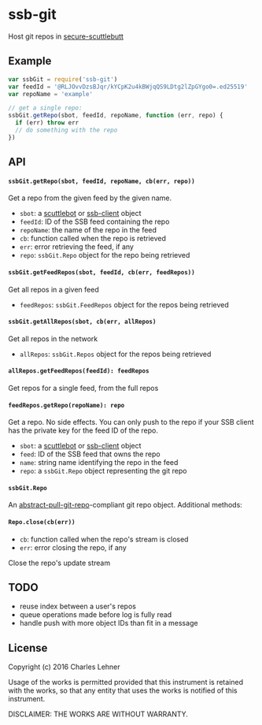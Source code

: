 # ssb-git

Host git repos in [secure-scuttlebutt][]

## Example

```js
var ssbGit = require('ssb-git')
var feedId = '@RLJOvvDzsBJqr/kYCpK2u4kBWjqQS9LDtg2lZpGYgo0=.ed25519'
var repoName = 'example'

// get a single repo:
ssbGit.getRepo(sbot, feedId, repoName, function (err, repo) {
  if (err) throw err
  // do something with the repo
})
```

## API

#### `ssbGit.getRepo(sbot, feedId, repoName, cb(err, repo))`

Get a repo from the given feed by the given name.

- `sbot`: a [scuttlebot][] or [ssb-client][] object
- `feedId`: ID of the SSB feed containing the repo
- `repoName`: the name of the repo in the feed
- `cb`: function called when the repo is retrieved
- `err`: error retrieving the feed, if any
- `repo`: `ssbGit.Repo` object for the repo being retrieved

#### `ssbGit.getFeedRepos(sbot, feedId, cb(err, feedRepos))`

Get all repos in a given feed

- `feedRepos`: `ssbGit.FeedRepos` object for the repos being retrieved

#### `ssbGit.getAllRepos(sbot, cb(err, allRepos)`

Get all repos in the network

- `allRepos`: `ssbGit.Repos` object for the repos being retrieved

#### `allRepos.getFeedRepos(feedId): feedRepos`

Get repos for a single feed, from the full repos

#### `feedRepos.getRepo(repoName): repo`

Get a repo. No side effects. You can only push to the repo if your SSB client
has the private key for the feed ID of the repo.

- `sbot`: a [scuttlebot][] or [ssb-client][] object
- `feed`: ID of the SSB feed that owns the repo
- `name`: string name identifying the repo in the feed
- `repo`: a `ssbGit.Repo` object representing the git repo

#### `ssbGit.Repo`

An [abstract-pull-git-repo][]-compliant git repo object. Additional methods:

#### `Repo.close(cb(err))`

- `cb`: function called when the repo's stream is closed
- `err`: error closing the repo, if any

Close the repo's update stream

[abstract-pull-git-repo]: https://github.com/clehner/abstract-pull-git-repo
[ssb-client]: https://github.com/ssbc/ssb-client
[scuttlebot]: https://github.com/ssbc/scuttlebot
[secure-scuttlebutt]: https://github.com/ssbc/secure-scuttlebutt
[pull-stream]: https://github.com/dominictarr/pull-stream

## TODO

- reuse index between a user's repos
- queue operations made before log is fully read
- handle push with more object IDs than fit in a message

## License

Copyright (c) 2016 Charles Lehner

Usage of the works is permitted provided that this instrument is
retained with the works, so that any entity that uses the works is
notified of this instrument.

DISCLAIMER: THE WORKS ARE WITHOUT WARRANTY.
